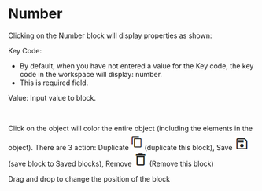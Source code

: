 # Number

Clicking on the Number block will display properties as shown:

Key Code:&#x20;

* By default, when you have not entered a value for the Key code, the key code in the workspace will display: number. &#x20;
* This is required field.

Value: Input value to block.

<figure><img src="https://lh7-rt.googleusercontent.com/docsz/AD_4nXesMmwP5tVnKNCABhzM8t5rHj_Ne6l0cy0jnTyjzC2t23n8FfKzXKQzOwBP8woNfmpKPl1E3COkMo5JuuNd3Jz7IypXQOD3u3-etvl3hIfFPPGoU9WhCQca45cQSB_NPybKX5yuOegkj9JhZk2QTpfyUALw?key=McWN_Lv9ZK-QuQzVrY3nVw" alt=""><figcaption></figcaption></figure>

Click on the object will color the entire object (including the elements in the object). There are 3 action: Duplicate <img src="../../../../../../../../.gitbook/assets/image (2417).png" alt="" data-size="line"> (duplicate this block), Save <img src="../../../../../../../../.gitbook/assets/image (2307).png" alt="" data-size="line"> (save block to Saved blocks), Remove <img src="../../../../../../../../.gitbook/assets/image (2249).png" alt="" data-size="line"> (Remove this block)

Drag and drop to change the position of the block
